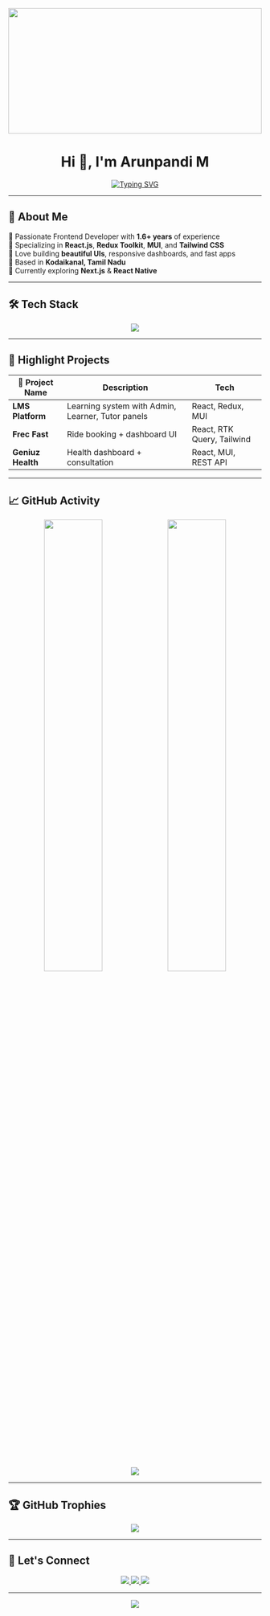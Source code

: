 <!-- Header Banner -->
<p align="center">
  <img src="https://raw.githubusercontent.com/ArunpandiM/Assets/main/code-dev-loop.gif" width="100%" height="250" />
</p>
<h1 align="center">Hi 👋, I'm Arunpandi M</h1>
<p align="center">
  <a href="https://github.com/udaytamiljoes">
    <img src="https://readme-typing-svg.herokuapp.com?font=Fira+Code&weight=500&size=22&pause=1000&color=18F7FF&center=true&vCenter=true&width=440&lines=React+Developer;Frontend+Engineer+%F0%9F%92%BB;1.6%2B+Years+Experience;Open+Source+Enthusiast;Pixel+Perfect+Coder" alt="Typing SVG" />
  </a>
</p>

---

## 🚀 About Me

🎯 Passionate Frontend Developer with **1.6+ years** of experience  
🎯 Specializing in **React.js**, **Redux Toolkit**, **MUI**, and **Tailwind CSS**  
🎯 Love building **beautiful UIs**, responsive dashboards, and fast apps  
🎯 Based in **Kodaikanal, Tamil Nadu**  
🎯 Currently exploring **Next.js** & **React Native**

---

## 🛠️ Tech Stack

<p align="center">
  <img src="https://skillicons.dev/icons?i=js,ts,react,nextjs,redux,html,css,tailwind,materialui,vite,webpack,git,github,vscode,figma" />
</p>

---

## 🌟 Highlight Projects

| 🚀 Project Name | Description | Tech |
|----------------|-------------|------|
| **LMS Platform** | Learning system with Admin, Learner, Tutor panels | React, Redux, MUI |
| **Frec Fast** | Ride booking + dashboard UI | React, RTK Query, Tailwind |
| **Geniuz Health** | Health dashboard + consultation | React, MUI, REST API |

---

## 📈 GitHub Activity

<p align="center">
  <img width="48%" src="https://github-readme-stats.vercel.app/api?username=udaytamiljoes&show_icons=true&theme=radical" />
  <img width="48%" src="https://github-readme-streak-stats.herokuapp.com?user=udaytamiljoes&theme=radical" />
</p>

<p align="center">
  <img src="https://github-readme-activity-graph.vercel.app/graph?username=udaytamiljoes&theme=github-compact&area=true" />
</p>

---

## 🏆 GitHub Trophies

<p align="center">
  <img src="https://github-profile-trophy.vercel.app/?username=udaytamiljoes&theme=onedark&row=1&margin-w=15" />
</p>

---

## 🔗 Let's Connect

<p align="center">
  <a href="mailto:arunpandi.webdev@gmail.com">
    <img src="https://img.shields.io/badge/Gmail-D14836?style=for-the-badge&logo=gmail&logoColor=white"/>
  </a>
  <a href="https://www.linkedin.com/in/arunpandi-m/">
    <img src="https://img.shields.io/badge/LinkedIn-0077B5?style=for-the-badge&logo=linkedin&logoColor=white"/>
  </a>
  <a href="https://github.com/udaytamiljoes">
    <img src="https://img.shields.io/badge/GitHub-100000?style=for-the-badge&logo=github&logoColor=white"/>
  </a>
</p>

---

<p align="center">
  <img src="https://komarev.com/ghpvc/?username=udaytamiljoes&label=Profile+Views&color=blue&style=flat" />
</p>
